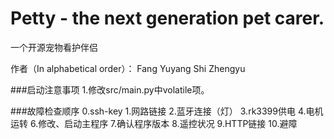 # Petty - the next generation pet carer.
一个开源宠物看护伴侣

作者（In alphabetical order）： 
Fang Yuyang
Shi Zhengyu

###启动注意事项
	1.修改src/main.py中volatile项。

###故障检查顺序
	0.ssh-key
	1.网路链接
	2.蓝牙连接（灯）
	3.rk3399供电
	4.电机运转
	6.修改、启动主程序
	7.确认程序版本
	8.遥控状况
	9.HTTP链接
	10.避障
